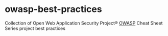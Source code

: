 # owasp-best-practices
Collection of Open Web Application Security Project® [OWASP](https://github.com/OWASP/CheatSheetSeries/tree/master/cheatsheets) Cheat Sheet Series project best practices
